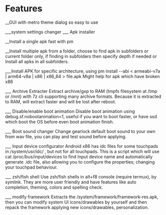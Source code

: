 

# Features 

__GUI with metro theme dialog so easy to use


___system settings changer
___ Apk installer

__Install a single apk fast with pm

__Install multiple apk from a folder, choose to find apk in subfolders or current folder only, if finding in subfolders then specify depth if needed or Install all apks in all subfolders.

___Install APK for specific architecture, using pm install --abi < armeabi-v7a | arm64-v8a | x86 | x86_64 > file.apk
Might help for apk which have broken x86

___ Archive Extracter
Extract archive/gxp to RAM (tmpfs filesystem at /tmp or /mnt) with 7z cli supporting many archive formats. Because it is extracted to RAM, will extract faster and will be lost after reboot.

___ Disable/enable boot animation
Disable boot animation using debug.sf.nobootanimation=1, useful if you want to boot faster, or have ssd which boot the OS before even boot animation finish.

___ Boot sound changer
Change gearlock default boot sound to your own from wav file, you can play and test sound before applying.

___ Input device configurator
Android x86 has idc files for some touchpads in /system/usr/idc/ , but not for all touchpads. This is a script which will use cat /proc/bus/input/devices to find Input device name and automatically generate <inputdevicename>.idc file, also allowing you to configure the properties; changing your touchpad behaviour.

___ zsh/fish shell
Use zsh/fish shells in alt+f8 console (require termux), by symlink.
They are more user friendly and have features like auto completion, theming, colors and spelling check.

___ modify framework
Extracts the /system/framework/framework-res.apk, then you can modify system UI icons/drawables by yourself and then repack the framework applying new icons/drawables, personalization.




